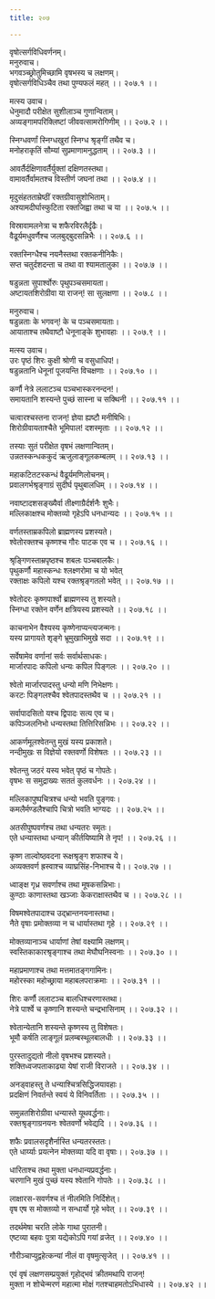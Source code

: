 ```yaml
---
title: २०७

---
```

वृषोत्सर्गविधिवर्णनम्।  
मनुरुवाच।  
भगवञ्च्छ्रोतुमिच्छामि वृषभस्य च लक्षणम्।  
वृषोत्सर्गविधिञ्चैव तथा पुण्यफलं महत् ।। २०७.१ ।।  
  
मत्स्य उवाच।  
धेनुमादौ परीक्षेत सुशीलाञ्च गुणान्विताम्।  
अव्यङ्गामपरिक्लिष्टां जीववत्सामरोगिणीम् ।। २०७.२ ।।  
  
स्निग्धवर्णां स्निग्धखुरां स्निग्ध श्रृङ्गीं तथैव च।  
मनोहराकृतिं सौम्यां सुप्रमाणामनुद्धताम् ।। २०७.३ ।।  
  
आवर्तैर्दक्षिणावर्तैर्युक्तां दक्षिणतस्तथा।  
वामावर्तैर्वामतश्च विस्तीर्ण जघनां तथा ।। २०७.४ ।।  
  
मृदुसंहतताम्रेष्ठीं रक्तग्रीवासुशोभिताम्।  
अश्यामदीर्घास्फुटिता रक्तजिह्वा तथा च या ।। २०७.५ ।।  
  
विस्रावामलनेत्रा च शफैरविरलैर्दृढैः।  
वैढूर्यमधुवर्णैश्च जलबुद्बुदसन्निभैः ।। २०७.६ ।।  
  
रक्तस्निग्धैश्च नयनैस्तथा रक्तकनीनिकैः।  
सप्त चतुर्दशदन्ता च तथा वा श्यामतालुका ।। २०७.७ ।।  
  
षडुन्नता सुपार्श्वोरुः पृथुपञ्चसमायता।  
अष्टायतशिरोग्रीवा या राजन्! सा सुलक्षणा ।। २०७.८ ।।  
  
मनुरुवाच।  
षडुन्नताः के भगवन्! के च पञ्चसमायताः।  
आयाताश्च तथैवाष्टौ धेनूनाङ्के शुभावहाः ।। २०७.९ ।।  
  
मत्स्य उवाच।  
उरः पृष्ठं शिरः कुक्षी श्रोणी च वसुधाधिप!।  
षडुन्नतानि धेनूनां पूजयन्ति विचक्षणाः ।। २०७.१० ।।  
  
कर्णौ नेत्रे ललाटञ्च पञ्चभास्करनन्दन!।  
समायतानि शस्यन्ते पुच्छं सास्ना च सक्थिनी ।। २०७.११ ।।  
  
चत्वारश्चस्तना राजन्! ज्ञेया ह्यष्टौ मनीषिभिः।  
शिरोग्रीवायताश्चैते भूमिपाल! दशस्मृताः ।। २०७.१२ ।।  
  
तस्याः सुतं परीक्षेत वृषभं लक्षणान्वितम्।  
उन्नतस्कन्धककुदं ऋजुलाङ्गूलकम्बलम् ।। २०७.१३ ।।  
  
महाकटितटस्कन्धं वैढूर्यमणिलोचनम्।  
प्रवालगर्भश्रृङ्गाग्रं सुदीर्घ पृथुबालधिम् ।। २०७.१४ ।।  
  
नवाष्टादशसङ्ख्यैर्वा तीक्ष्णाग्रैर्दर्शनैः शुभैः।  
मल्लिकाक्षश्च मोक्तव्यो गृहेऽपि धनधान्यदः ।। २०७.१५ ।।  
  
वर्णतस्ताम्रकपिलो ब्राह्मणस्य प्रशस्यते।  
श्वेतोरक्तश्च कृष्णश्च गौरः पाटक एव च ।। २०७.१६ ।।  
  
श्रृङ्गिणस्ताम्रपृष्ठश्च शबलः पञ्चबालकैः।  
पृथुकर्णौ महास्कन्धः श्लक्ष्णरोमा च यो भवेत्  
रक्ताक्षः कपिलो यश्च रक्तश्रृङ्गतलो भवेत् ।। २०७.१७ ।।  
  
श्वेतोदरः कृष्णपार्श्वो ब्राह्मणस्य तु शस्यते।  
स्निग्धा रक्तेन वर्णेन क्षत्रियस्य प्रशस्यते ।। २०७.१८ ।।  
  
काचनाभेन वैश्यस्य कृष्णेनाप्यन्त्यजन्मनः।  
यस्य प्रागायते शृङ्गे भ्रूमुखाभिमुखे सदा ।। २०७.१९ ।।  
  
सर्वेषामेव वर्णानां सर्वः सर्वार्थसाधकः।  
मार्जारपादः कपिलो धन्यः कपिल पिङ्गलः ।। २०७.२० ।।  
  
श्वेतो मार्जारपादस्तु धन्यो मणि निभेक्षणः।  
करटः पिङ्गलश्चैव श्वेतपादस्तथैव च ।। २०७.२१ ।।  
  
सर्वापादसितो यश्च द्विपादः सत्य एव च।  
कपिञ्जलनिभो धन्यस्तथा तित्तिरिसन्निभः ।। २०७.२२ ।।  
  
आकर्णमूलश्वेतन्तु मुखं यस्य प्रकाशते।  
नन्दीमुखः स विज्ञेयो रक्तवर्णो विशेषतः ।। २०७.२३ ।।  
  
श्वेतन्तु जठरं यस्य भवेत् पृष्ठं च गोपतेः।  
वृषभः स समुद्राख्यः सततं कुलवर्धनः ।। २०७.२४ ।।  
  
मल्लिकापुष्पचित्रश्च धन्यो भवति पुङ्गवः।  
कमलैर्मण्डलैश्चापि चित्रो भवति भाग्यदः ।। २०७.२५ ।।  
  
अतसीपुष्पवर्णश्च तथा धन्यतरः स्मृतः।  
एते धन्यास्तथा धन्यान् कीर्तयिष्यामि ते नृप! ।। २०७.२६ ।।  
  
कृष्ण ताल्वोष्ठवदना रूक्षश्रृङ्ग शफाश्च ये।  
अव्यक्तवर्ण ह्रस्वाश्च व्याघ्रसिंह-निभाश्च ये।। २०७.२७ ।।  
  
ध्वाङ्क्ष गृध्र सवर्णाश्च तथा मूषकसन्निभाः।  
कुण्ठाः काणास्तथा खञ्जाः केकराक्षास्तथैव च ।। २०७.२८ ।।  
  
विषमश्वेतपादाश्च उद्भ्रान्तनयनास्तथा।  
नैते वृषाः प्रमोक्तव्या न च धार्यास्तथा गृहे ।। २०७.२९ ।।  
  
मोक्तव्यानाञ्च धार्याणां तेषां वक्ष्यामि लक्षणम्।  
स्वस्तिकाकारश्रृङ्गाश्च तथा मेघौघनिस्वनाः ।। २०७.३० ।।  
  
महाप्रमाणाश्च तथा मत्तमातङ्गगामिनः।  
महोरस्का महोच्छ्राया महाबलपराक्रमाः ।। २०७.३१ ।।  
  
शिरः कर्णौ ललाटञ्च बालधिश्चरणास्तथा।  
नेत्रे पार्श्वे च कृष्णानि शस्यन्ते चन्द्रभासिनाम् ।। २०७.३२ ।।  
  
श्वेतान्येतानि शस्यन्ते कृष्णस्य तु विशेषतः।  
भूमौ कर्षति लाङ्गूलं प्रलम्बस्थूलबालधीः ।। २०७.३३ ।।  
  
पुरस्तादुद्यतो नीलो वृषभश्च प्रशस्यते।  
शक्तिध्वजपताकाढ्या येषां राजी विराजते ।। २०७.३४ ।।  
  
अनड्वाहस्तु ते धन्याश्चित्रसिद्धिजयावहाः।  
प्रदक्षिणं निवर्तन्ते स्वयं ये विनिवर्तिताः ।। २०७.३५ ।।  
  
समुन्नतशिरोग्रीवा धन्यास्ते यूथवर्द्धनाः।  
रक्तश्रृङ्गाग्रनयनः श्वेतवर्णो भवेद्यदि ।। २०७.३६ ।।  
  
शफैः प्रवालसदृशैर्नास्ति धन्यतरस्ततः।  
एते धार्य्याः प्रयत्नेन मोक्तव्या यदि वा वृषाः।। २०७.३७ ।।  
  
धारिताश्च तथा मुक्ता धनधान्यप्रवर्द्धनाः।  
चरणानि मुखं पुच्छं यस्य श्वेतानि गोपतेः ।। २०७.३८ ।।  
  
लाक्षारस-सवर्णश्च तं नीलमिति निर्दिशेत्।  
वृष एष स मोक्तव्यो न सन्धार्यो गृहे भवेत् ।। २०७.३९ ।।  
  
तदर्थमेषा चरति लोके गाथा पुरातनी।  
एष्टव्या बहवः पुत्रा यद्येकोऽपि गयां व्रजेत् ।। २०७.४० ।।  
  
गौरीञ्चाप्युद्वहेत्कन्यां नीलं वा वृषमुत्सृजेत् ।। २०७.४१ ।।  
  
एवं वृषं लक्षणसम्प्रयुक्तं गृहोद्भवं क्रीतमथापि राजन्!  
मुक्ता न शोचेन्मरणं महात्मा मोक्षं गतश्चाहमतोऽभिधास्ये ।। २०७.४२ ।।